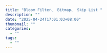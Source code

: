 ```yaml
---
title: "Bloom Filter、 Bitmap、 Skip List "
description: ""
date: "2025-04-24T17:01:03+08:00"
thumbnail: ""
categories:
  - ""
tags:
  - ""
---
```

